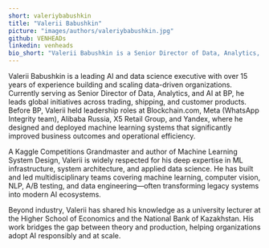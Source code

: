 ```yaml
---
short: valeriybabushkin
title: "Valerii Babushkin"
picture: "images/authors/valeriybabushkin.jpg"
github: VENHEADs
linkedin: venheads
bio_short: "Valerii Babushkin is a Senior Director of Data, Analytics, and AI at BP, Kaggle Competitions Grandmaster, and author of Machine Learning System Design. With over a decade of experience leading large-scale AI, machine learning, and data teams at Meta, Alibaba, Blockchain.com, and Yandex, Valerii is recognized for building data-driven cultures and advancing practical ML applications in global enterprises."
---
```


Valerii Babushkin is a leading AI and data science executive with over 15 years of experience building and scaling data-driven organizations. Currently serving as Senior Director of Data, Analytics, and AI at BP, he leads global initiatives across trading, shipping, and customer products. Before BP, Valerii held leadership roles at Blockchain.com, Meta (WhatsApp Integrity team), Alibaba Russia, X5 Retail Group, and Yandex, where he designed and deployed machine learning systems that significantly improved business outcomes and operational efficiency.

A Kaggle Competitions Grandmaster and author of Machine Learning System Design, Valerii is widely respected for his deep expertise in ML infrastructure, system architecture, and applied data science. He has built and led multidisciplinary teams covering machine learning, computer vision, NLP, A/B testing, and data engineering—often transforming legacy systems into modern AI ecosystems.

Beyond industry, Valerii has shared his knowledge as a university lecturer at the Higher School of Economics and the National Bank of Kazakhstan. His work bridges the gap between theory and production, helping organizations adopt AI responsibly and at scale.